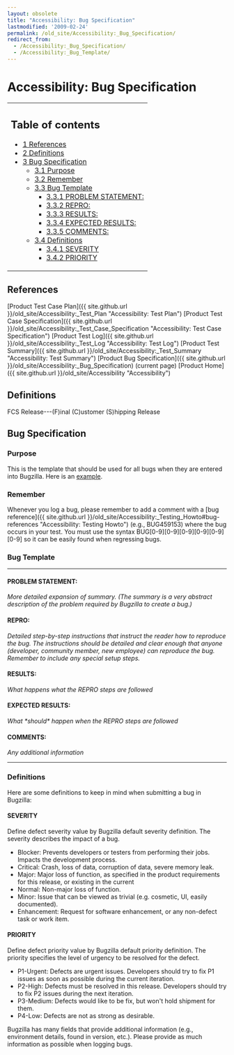 ```yaml
---
layout: obsolete
title: "Accessibility: Bug Specification"
lastmodified: '2009-02-24'
permalink: /old_site/Accessibility:_Bug_Specification/
redirect_from:
  - /Accessibility:_Bug_Specification/
  - /Accessibility:_Bug_Template/
---
```


Accessibility: Bug Specification
================================

<table>
<col width="100%" />
<tbody>
<tr class="odd">
<td align="left"><h2>Table of contents</h2>
<ul>
<li><a href="#references">1 References</a></li>
<li><a href="#definitions">2 Definitions</a></li>
<li><a href="#bug-specification">3 Bug Specification</a>
<ul>
<li><a href="#purpose">3.1 Purpose</a></li>
<li><a href="#remember">3.2 Remember</a></li>
<li><a href="#bug-template">3.3 Bug Template</a>
<ul>
<li><a href="#problem-statement">3.3.1 PROBLEM STATEMENT:</a></li>
<li><a href="#repro">3.3.2 REPRO:</a></li>
<li><a href="#results">3.3.3 RESULTS:</a></li>
<li><a href="#expected-results">3.3.4 EXPECTED RESULTS:</a></li>
<li><a href="#comments">3.3.5 COMMENTS:</a></li>
</ul></li>
<li><a href="#definitions_2">3.4 Definitions</a>
<ul>
<li><a href="#severity">3.4.1 SEVERITY</a></li>
<li><a href="#priority">3.4.2 PRIORITY</a></li>
</ul></li>
</ul></li>
</ul></td>
</tr>
</tbody>
</table>

References
----------

[Product Test Case Plan]({{ site.github.url }}/old_site/Accessibility:_Test_Plan "Accessibility: Test Plan")
 [Product Test Case Specification]({{ site.github.url }}/old_site/Accessibility:_Test_Case_Specification "Accessibility: Test Case Specification")
 [Product Test Log]({{ site.github.url }}/old_site/Accessibility:_Test_Log "Accessibility: Test Log")
 [Product Test Summary]({{ site.github.url }}/old_site/Accessibility:_Test_Summary "Accessibility: Test Summary")
 [Product Bug Specification]({{ site.github.url }}/old_site/Accessibility:_Bug_Specification) (current page)
 [Product Home]({{ site.github.url }}/old_site/Accessibility "Accessibility")

Definitions
-----------

FCS Release---(F)inal (C)ustomer (S)hipping Release

Bug Specification
-----------------

### Purpose

This is the template that should be used for all bugs when they are entered into Bugzilla. Here is an [example](https://bugzilla.novell.com/show_bug.cgi?id=459153).

### Remember

Whenever you log a bug, please remember to add a comment with a [bug reference]({{ site.github.url }}/old_site/Accessibility:_Testing_Howto#bug-references "Accessibility: Testing Howto") (e.g., BUG459153) where the bug occurs in your test. You must use the syntax BUG[0-9][0-9][0-9][0-9][0-9][0-9] so it can be easily found when regressing bugs.

### Bug Template

* * * * *

#### PROBLEM STATEMENT:

*More detailed expansion of summary. (The summary is a very abstract description of the problem required by Bugzilla to create a bug.)*

#### REPRO:

*Detailed step-by-step instructions that instruct the reader how to reproduce the bug. The instructions should be detailed and clear enough that anyone (developer, community member, new employee) can reproduce the bug. Remember to include any special setup steps.*

#### RESULTS:

*What happens what the REPRO steps are followed*

#### EXPECTED RESULTS:

*What \*should\* happen when the REPRO steps are followed*

#### COMMENTS:

*Any additional information*

* * * * *

### Definitions

Here are some definitions to keep in mind when submitting a bug in Bugzilla:

#### SEVERITY

Define defect severity value by Bugzilla default severity definition. The severity describes the impact of a bug.

-   Blocker: Prevents developers or testers from performing their jobs. Impacts the development process.
-   Critical: Crash, loss of data, corruption of data, severe memory leak.
-   Major: Major loss of function, as specified in the product requirements for this release, or existing in the current
-   Normal: Non-major loss of function.
-   Minor: Issue that can be viewed as trivial (e.g. cosmetic, UI, easily documented).
-   Enhancement: Request for software enhancement, or any non-defect task or work item.

#### PRIORITY

Define defect priority value by Bugzilla default priority definition. The priority specifies the level of urgency to be resolved for the defect.

-   P1-Urgent: Defects are urgent issues. Developers should try to fix P1 issues as soon as possible during the current iteration.
-   P2-High: Defects must be resolved in this release. Developers should try to fix P2 issues during the next iteration.
-   P3-Medium: Defects would like to be fix, but won't hold shipment for them.
-   P4-Low: Defects are not as strong as desirable.

Bugzilla has many fields that provide additional information (e.g., environment details, found in version, etc.). Please provide as much information as possible when logging bugs.

